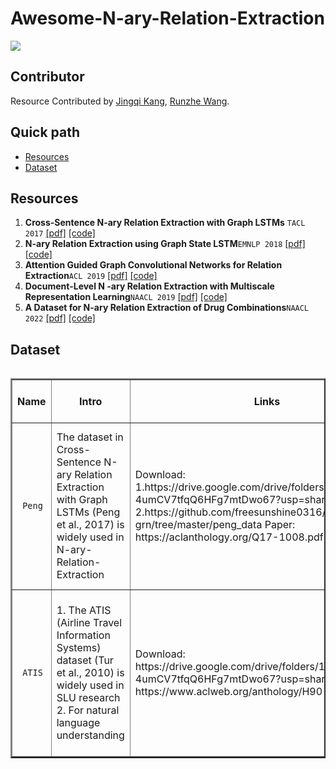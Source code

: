 # Awesome-N-ary-Relation-Extraction

![](https://img.shields.io/badge/Status-building-brightgreen)

## Contributor

Resource Contributed by [Jingqi Kang](https://github.com/JingqiKang), [Runzhe Wang](https://github.com/sid0527).

## Quick path
- [Resources](#resources)
- [Dataset](#dataset)

## Resources
1. **Cross-Sentence N-ary Relation Extraction with Graph LSTMs** `TACL 2017` [[pdf]](https://aclanthology.org/Q17-1008.pdf) [[code]](https://github.com/VioletPeng/GraphLSTM_release) 
2. **N-ary Relation Extraction using Graph State LSTM**`EMNLP 2018` [[pdf]](https://aclanthology.org/D18-1246.pdf) [[code]]( https://github.com/freesunshine0316/nary-grn) 
3. **Attention Guided Graph Convolutional Networks for Relation Extraction**`ACL 2019` [[pdf]](https://aclanthology.org/P19-1024.pdf) [[code]](https://github.com/Cartus/AGGCN) 
4. **Document-Level N -ary Relation Extraction with Multiscale Representation Learning**`NAACL 2019` [[pdf]](https://arxiv.org/abs/1904.02347) [[code]](https://hanover.azurewebsites.net/downloads/naacl2019.aspx) 
5. **A Dataset for N-ary Relation Extraction of Drug Combinations**`NAACL 2022` [[pdf]](https://arxiv.org/abs/2205.02289) [[code]](https://huggingface.co/allenai/drug-combo-classifier-pubmedbert-dapt) 

## Dataset
<div style="overflow-x: auto; overflow-y: auto; height: auto; width:100%;">
<table style="width:100%" border="2">
<thead>
  <tr>
    <th>Name</th>
    <th>Intro</th>
    <th>Links</th>
    <th>Detail</th>
    <th>Size & Stats</th>
  </tr>
</thead>
<tbody >
<tr>
	<td><code> Peng</code> </td>
    <td> The dataset in Cross-Sentence N-ary Relation Extraction with Graph LSTMs (Peng  et al., 2017) is widely used in N-ary-Relation-Extraction </td>
    <td> Download:      1.https://drive.google.com/drive/folders/1Jgw6A08nh-4umCV7tfqQ6HFg7mtDwo67?usp=sharing      2.https://github.com/freesunshine0316/nary-grn/tree/master/peng_data           Paper: https://aclanthology.org/Q17-1008.pdf </td>
    <td> Airline Travel Information     However, this data set has been shown to have a serious skew problem on intent </td>
    <td> Train: 4478 Test: 893 120 slot and 21 intent                 </td>
</tr>

<tr>
	<td><code> ATIS</code> </td>
    <td> 1. The ATIS (Airline Travel Information Systems) dataset (Tur  et al., 2010) is widely used in SLU research 2. For natural language  understanding </td>
    <td> Download: https://drive.google.com/drive/folders/1Jgw6A08nh-4umCV7tfqQ6HFg7mtDwo67?usp=sharing Paper:      https://www.aclweb.org/anthology/H90-1021.pdf </td>
    <td> Airline Travel Information     However, this data set has been shown to have a serious skew problem on intent </td>
    <td> Train: 4478 Test: 893 120 slot and 21 intent                 </td>
</tr>

</tbody >
</table>
</div>
